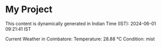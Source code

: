 # My Project

This content is dynamically generated in Indian Time (IST): 2024-06-01 09:21:41 IST


Current Weather in Coimbatore:
Temperature: 28.88 °C
Condition: mist
